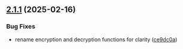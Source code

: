 ## [2.1.1](https://github.com/arpanrec/crustpass/compare/2.1.0...2.1.1) (2025-02-16)


### Bug Fixes

* rename encryption and decryption functions for clarity ([ce9dc0a](https://github.com/arpanrec/crustpass/commit/ce9dc0a4a3c74059f54d21886a7e2db7cf74c6d6))
